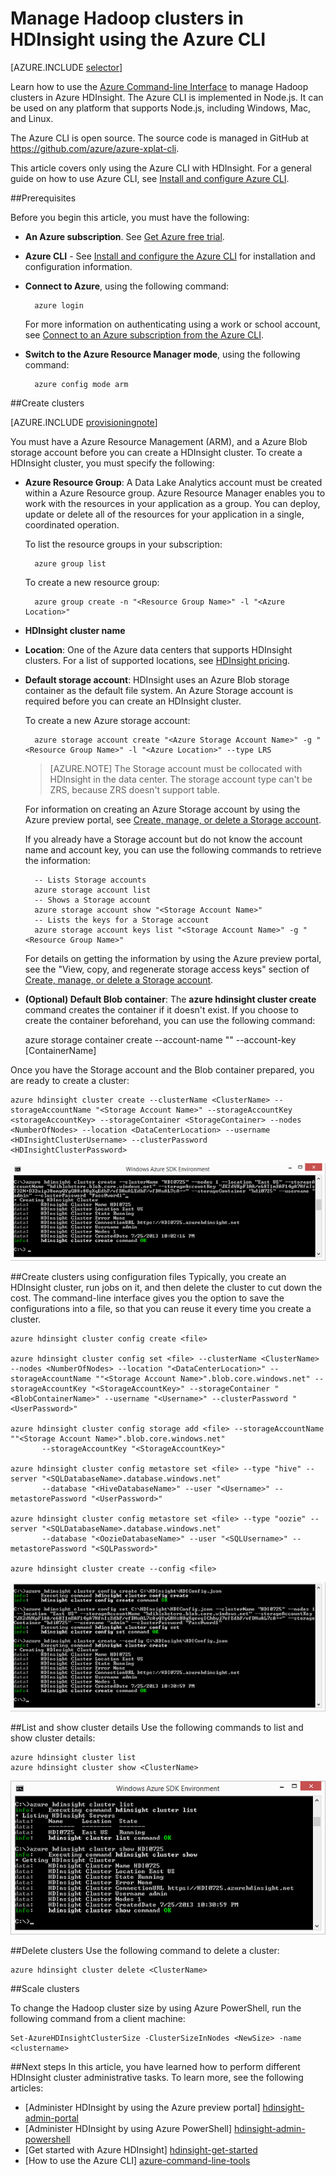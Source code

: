 <properties
	pageTitle="Manage Hadoop clusters using Azure CLI | Microsoft Azure"
	description="How to use the Azure CLI to manage Hadoop clusters in HDIsight"
	services="hdinsight"
	editor="cgronlun"
	manager="paulettm"
	authors="mumian"
	tags="azure-portal"
	documentationCenter=""/>

<tags
	ms.service="hdinsight"
	ms.workload="big-data"
	ms.tgt_pltfrm="na"
	ms.devlang="na"
	ms.topic="article"
	ms.date="11/03/2015"
	ms.author="jgao"/>

# Manage Hadoop clusters in HDInsight using the Azure CLI

[AZURE.INCLUDE [selector](../../includes/hdinsight-portal-management-selector.md)]

Learn how to use the [Azure Command-line Interface](xplat-cli-install.md) to manage Hadoop clusters in Azure HDInsight. The Azure CLI is implemented in Node.js. It can be used on any platform that supports Node.js, including Windows, Mac, and Linux.

The Azure CLI is open source. The source code is managed in GitHub at <a href= "https://github.com/azure/azure-xplat-cli">https://github.com/azure/azure-xplat-cli</a>.

This article covers only using the Azure CLI with HDInsight. For a general guide on how to use Azure CLI, see [Install and configure Azure CLI][azure-command-line-tools].


##Prerequisites

Before you begin this article, you must have the following:

- **An Azure subscription**. See [Get Azure free trial](http://azure.microsoft.com/documentation/videos/get-azure-free-trial-for-testing-hadoop-in-hdinsight/).
- **Azure CLI** - See [Install and configure the Azure CLI](../xplat-cli-install.md) for installation and configuration information.
- **Connect to Azure**, using the following command:

		azure login

	For more information on authenticating using a work or school account, see [Connect to an Azure subscription from the Azure CLI](xplat-cli-connect.md).
	
- **Switch to the Azure Resource Manager mode**, using the following command:

		azure config mode arm


##Create clusters

[AZURE.INCLUDE [provisioningnote](../../includes/hdinsight-provisioning.md)]

You must have a Azure Resource Management (ARM), and a Azure Blob storage account before you can create a HDInsight cluster. To create a HDInsight cluster, you must specify the following:

- **Azure Resource Group**: A Data Lake Analytics account must be created within a Azure Resource group. Azure Resource Manager enables you to work with the resources in your application as a group. You can deploy, update or delete all of the resources for your application in a single, coordinated operation. 

	To list the resource groups in your subscription:
	
		azure group list 
	
	To create a new resource group:
	
		azure group create -n "<Resource Group Name>" -l "<Azure Location>"

- **HDInsight cluster name**

- **Location**: One of the Azure data centers that supports HDInsight clusters. For a list of supported locations, see [HDInsight pricing](https://azure.microsoft.com/pricing/details/hdinsight/).

- **Default storage account**: HDInsight uses an Azure Blob storage container as the default file system. An Azure Storage account is required before you can create an HDInsight cluster.

	To create a new Azure storage account:
	
		azure storage account create "<Azure Storage Account Name>" -g "<Resource Group Name>" -l "<Azure Location>" --type LRS

	> [AZURE.NOTE] The Storage account must be collocated with HDInsight in the data center.
	> The storage account type can't be ZRS, because ZRS doesn't support table.

	For information on creating an Azure Storage account by using the Azure preview portal, see [Create, manage, or delete a Storage account][azure-create-storageaccount].
	
	If you already have a Storage account but do not know the account name and account key, you can use the following commands to retrieve the information:
	
		-- Lists Storage accounts
		azure storage account list
		-- Shows a Storage account
		azure storage account show "<Storage Account Name>"
		-- Lists the keys for a Storage account
		azure storage account keys list "<Storage Account Name>" -g "<Resource Group Name>"

	For details on getting the information by using the Azure preview portal, see the "View, copy, and regenerate storage access keys" section of [Create, manage, or delete a Storage account][azure-create-storageaccount].

- **(Optional) Default Blob container**: The **azure hdinsight cluster create** command creates the container if it doesn't exist. If you choose to create the container beforehand, you can use the following command:

	azure storage container create --account-name "<Storage Account Name>" --account-key <StorageAccountKey> [ContainerName]

Once you have the Storage account and the Blob container prepared, you are ready to create a cluster:

	azure hdinsight cluster create --clusterName <ClusterName> --storageAccountName "<Storage Account Name>" --storageAccountKey <storageAccountKey> --storageContainer <StorageContainer> --nodes <NumberOfNodes> --location <DataCenterLocation> --username <HDInsightClusterUsername> --clusterPassword <HDInsightClusterPassword>

![HDI.CLIClusterCreation][image-cli-clustercreation]

















##Create clusters using configuration files
Typically, you create an HDInsight cluster, run jobs on it, and then delete the cluster to cut down the cost. The command-line interface gives you the option to save the configurations into a file, so that you can reuse it every time you create a cluster.  

	azure hdinsight cluster config create <file>

	azure hdinsight cluster config set <file> --clusterName <ClusterName> --nodes <NumberOfNodes> --location "<DataCenterLocation>" --storageAccountName ""<Storage Account Name>".blob.core.windows.net" --storageAccountKey "<StorageAccountKey>" --storageContainer "<BlobContainerName>" --username "<Username>" --clusterPassword "<UserPassword>"

	azure hdinsight cluster config storage add <file> --storageAccountName ""<Storage Account Name>".blob.core.windows.net"
	       --storageAccountKey "<StorageAccountKey>"

	azure hdinsight cluster config metastore set <file> --type "hive" --server "<SQLDatabaseName>.database.windows.net"
	       --database "<HiveDatabaseName>" --user "<Username>" --metastorePassword "<UserPassword>"

	azure hdinsight cluster config metastore set <file> --type "oozie" --server "<SQLDatabaseName>.database.windows.net"
	       --database "<OozieDatabaseName>" --user "<SQLUsername>" --metastorePassword "<SQLPassword>"

	azure hdinsight cluster create --config <file>



![HDI.CLIClusterCreationConfig][image-cli-clustercreation-config]


##List and show cluster details
Use the following commands to list and show cluster details:

	azure hdinsight cluster list
	azure hdinsight cluster show <ClusterName>

![HDI.CLIListCluster][image-cli-clusterlisting]


##Delete clusters
Use the following command to delete a cluster:

	azure hdinsight cluster delete <ClusterName>

##Scale clusters

To change the Hadoop cluster size by using Azure PowerShell, run the following command from a client machine:

	Set-AzureHDInsightClusterSize -ClusterSizeInNodes <NewSize> -name <clustername>

##Next steps
In this article, you have learned how to perform different HDInsight cluster administrative tasks. To learn more, see the following articles:

* [Administer HDInsight by using the Azure preview portal] [hdinsight-admin-portal]
* [Administer HDInsight by using Azure PowerShell] [hdinsight-admin-powershell]
* [Get started with Azure HDInsight] [hdinsight-get-started]
* [How to use the Azure CLI] [azure-command-line-tools]


[azure-command-line-tools]: ../xplat-cli.md
[azure-create-storageaccount]: ../storage-create-storage-account.md
[azure-purchase-options]: http://azure.microsoft.com/pricing/purchase-options/
[azure-member-offers]: http://azure.microsoft.com/pricing/member-offers/
[azure-free-trial]: http://azure.microsoft.com/pricing/free-trial/


[hdinsight-admin-portal]: hdinsight-administer-use-management-portal.md
[hdinsight-admin-powershell]: hdinsight-administer-use-powershell.md
[hdinsight-get-started]: ../hdinsight-get-started.md

[image-cli-account-download-import]: ./media/hdinsight-administer-use-command-line/HDI.CLIAccountDownloadImport.png
[image-cli-clustercreation]: ./media/hdinsight-administer-use-command-line/HDI.CLIClusterCreation.png
[image-cli-clustercreation-config]: ./media/hdinsight-administer-use-command-line/HDI.CLIClusterCreationConfig.png
[image-cli-clusterlisting]: ./media/hdinsight-administer-use-command-line/HDI.CLIListClusters.png "List and show clusters"
